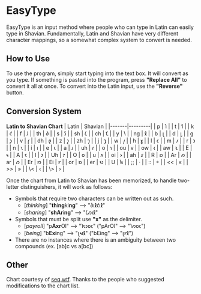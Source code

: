 # EasyType

EasyType is an input method where people who can type in Latin can easily type in Shavian. Fundamentally, Latin and Shavian have very different character mappings, so a somewhat complex system to convert is needed.

## How to Use

To use the program, simply start typing into the text box. It will convert as you type. If something is pasted into the program, press **"Replace All"** to convert it all at once. To convert into the Latin input, use the **"Reverse"** button.

## Conversion System

**Latin to Shavian Chart**
| Latin | Shavian |
|-------|---------|
| p | 𐑐 |
| t | 𐑑 |
| k | 𐑒 |
| f | 𐑓 |
| th | 𐑔 |
| s | 𐑕 |
| sh | 𐑖 |
| ch | 𐑗 |
| y | 𐑘 |
| ng | 𐑙 |
| b | 𐑚 |
| d | 𐑛 |
| g | 𐑜 |
| v | 𐑝 |
| dh | 𐑞 |
| z | 𐑟 |
| zh | 𐑠 |
| j | 𐑡 |
| w | 𐑢 |
| h | 𐑣 |
| l | 𐑤 |
| m | 𐑥 |
| r | 𐑮 |
| n | 𐑯 |
| i | 𐑦 |
| e | 𐑧 |
| a | 𐑨 |
| uh | 𐑩 |
| o | 𐑪 |
| ou | 𐑫 |
| ow | 𐑬 |
| aw | 𐑷 |
| E | 𐑰 |
| A | 𐑱 |
| I | 𐑲 |
| Uh | 𐑳 |
| O | 𐑴 |
| u | 𐑵 |
| oi | 𐑶 |
| ah | 𐑭 |
| R | 𐑸 |
| Ar | 𐑺 |
| ar | 𐑼 |
| Er | 𐑽 |
| Ei | 𐑾 |
| or | 𐑹 |
| er | 𐑻 |
| U | 𐑿 |
| ;; | · |
| :: | ⸰ |
| << | « |
| >> | » |
| \\< | ‹ |
| \\> | › |

Once the chart from Latin to Shavian has been memorized, to handle two-letter distinguishers, it will work as follows:

- Symbols that require two characters can be written out as such.
  - [*thinking*] "**th**i**ng**ki**ng**" --> "𐑔𐑦𐑙𐑒𐑦𐑙"
  - [*sharing*] "**shAr**i**ng**" --> "𐑖𐑺𐑦𐑙"
- Symbols that must be split use **"x"** as the delimiter.
  - [*payroll*] "p**Axr**Ol" --> "𐑐𐑱𐑮𐑴𐑤" ("pArOl" --> "𐑐𐑺𐑴𐑤")
  - [*being*] "b**Exi**ng" --> "𐑚𐑰𐑦𐑙" ("bEing" --> "𐑚𐑾𐑙")
- There are no instances where there is an ambiguity between two compounds (ex. [ab]c vs a[bc])

## Other

Chart courtesy of [seq.wtf](https://seq.wtf/). Thanks to the people who suggested modifications to the chart list.